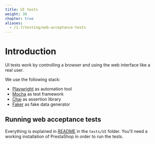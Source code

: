 ```yaml
---
title: UI tests
weight: 30
chapter: true
aliases:
  - /1.7/testing/web-acceptance-tests
---
```


# Introduction

UI tests work by controlling a browser and using the web interface like a real user.

We use the following stack:

* [Playwright](https://github.com/microsoft/playwright/) as automation tool
* [Mocha](https://mochajs.org/) as test framework
* [Chai](https://www.chaijs.com/) as assertion library 
* [Faker](https://github.com/marak/Faker.js/) as fake data generator

## Running web acceptance tests

Everything is explained in [README](https://github.com/PrestaShop/PrestaShop/blob/develop/tests/UI/README.md) in the `tests/UI` folder. 
You'll need a working installation of PrestaShop in order to run the tests.
